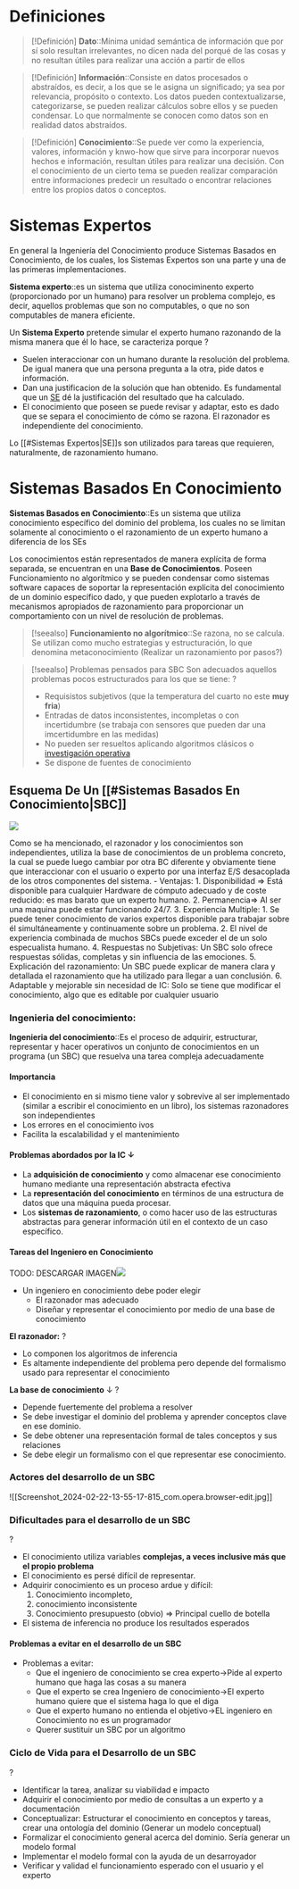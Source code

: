 # Definiciones

>[!Definición] 
>**Dato**::Mínima unidad semántica de información que por sí solo resultan irrelevantes, no dicen nada del porqué de las cosas y no resultan útiles para realizar una acción a partir de ellos

>[!Definición] 
> **Información**::Consiste en datos procesados o abstraídos, es decir, a los que se le asigna un significado; ya sea por relevancia, propósito o contexto. Los datos pueden contextualizarse, categorizarse, se pueden realizar cálculos sobre ellos y se pueden condensar. Lo que normalmente se conocen como datos son en realidad datos abstraídos.

>[!Definición]
>**Conocimiento**::Se puede ver como la experiencia, valores, información y knwo-how que sirve para incorporar nuevos hechos e información, resultan útiles para realizar una decisión. Con el conocimiento de un cierto tema se pueden realizar comparación entre informaciones predecir un resultado o encontrar relaciones entre los propios datos o conceptos. 
> 
# Sistemas Expertos

 En general la Ingeniería del Conocimiento produce Sistemas Basados en Conocimiento, de los cuales, los Sistemas Expertos son una parte y una de las primeras implementaciones.
 
**Sistema experto**::es un sistema que utiliza conociminento experto (proporcionado por un humano) para resolver un problema complejo, es decir, aquellos problemas que son no computables, o que no son computables de manera eficiente. <!--SR:!2024-03-19,1,230-->

Un **Sistema Experto** pretende simular el experto humano razonando de la misma manera que él lo hace, se caracteriza porque
?
-  Suelen interaccionar con un humano durante la resolución del problema. De igual manera que una persona pregunta a la otra, pide datos e información.
- Dan una justificacion de la solución que han obtenido. Es fundamental que un [SE](../../../SE.md) dé la justificación del resultado que ha calculado.
- El conocimiento que poseen se puede revisar y adaptar, esto es dado que se separa el conocimiento de cómo se razona. El razonador es independiente del conocimiento. <!--SR:!2024-03-19,1,230-->

Lo [[#Sistemas Expertos|SE]]s son utilizados para tareas que requieren, naturalmente, de razonamiento humano.


# Sistemas Basados En Conocimiento

**Sistemas Basados en Conocimiento**::Es un sistema que utiliza conocimiento específico del dominio del problema, los cuales no se limitan solamente al conocimiento o el razonamiento de un experto humano a diferencia de los SEs 

Los conocimientos están representados de manera explícita de forma separada, se encuentran en una **Base de Conocimientos**. Poseen Funcionamiento no algorítmico y se pueden condensar como sistemas software capaces de soportar la representación explícita del conocimiento de un dominio específico dado, y que pueden explotarlo a través de mecanismos apropiados de razonamiento para proporcionar un comportamiento con un nivel de resolución de problemas. <!--SR:!2024-03-19,1,230-->


> [!seealso]
> **Funcionamiento no algorítmico**::Se razona, no se calcula. Se utilizan como mucho estrategias y estructuración, lo que denomina metaconocimiento (Realizar un razonamiento por pasos?) <!--SR:!2024-03-20,2,240-->
> 

> [!seealso] Problemas pensados para SBC
> Son adecuados aquellos problemas pocos estructurados para los que se tiene:
> ?
> - Requisistos subjetivos (que la temperatura del cuarto no este **muy fria**)
> - Entradas de datos inconsistentes, incompletas o con incertidumbre (se trabaja con sensores que pueden dar una imcertidumbre en las medidas)
> - No pueden ser resueltos aplicando algoritmos clásicos o [investigación operativa](https://www.questionpro.com/blog/es/investigacion-operativa/)
> - Se dispone de fuentes de conocimiento
>
> <!--SR:!2024-03-19,1,230-->

## Esquema De Un [[#Sistemas Basados En Conocimiento|SBC]]
![](https://remnote-user-data.s3.amazonaws.com/CnUucdG6ZPFdo1cmA4_xZ-6_hfuxOk3G76qTjiID9kwpS9aOqjOuAz9-qJdjKxcme6P6zjeY2m8ncCo5GPoXz4sSxePxXZZqmqbevi2rkvkIkGqNdmjx2lQo4tj8wFGv.png)
 
 Como se ha mencionado, el razonador y los conocimientos son independientes, utiliza la base de conocimientos de un problema concreto, la cual se puede luego cambiar por otra BC diferente y obviamente tiene que interaccionar con el usuario o experto por una interfaz E/S desacoplada de los otros componentes del sistema.
    - Ventajas:
        1. Disponibilidad ⇒ Está disponible para cualquier Hardware de cómputo adecuado y de coste reducido: es mas barato que un experto humano.
        2. Permanencia⇒ Al ser una maquina puede estar funcionando 24/7.
        3. Experiencia Multiple:
            1. Se puede tener conocimiento de varios expertos disponible para trabajar sobre él simultáneamente y continuamente sobre un problema.
            2. El nivel de experiencia combinada de muchos SBCs puede exceder el de un solo especualista humano.
        4. Respuestas no Subjetivas: Un SBC solo ofrece respuestas sólidas, completas y sin influencia de las emociones.
        5. Explicación del razonamiento: Un SBC puede explicar de manera clara y detallada el razonamiento que ha utilizado para llegar a uan conclusión.
        6. Adaptable y mejorable sin necesidad de IC: Solo se tiene que modificar el conocimiento, algo que es editable por cualquier usuario


### Ingenieria del conocimiento:
**Ingenieria del conocimiento**::Es el proceso de adquirir, estructurar, representar y hacer operativos un conjunto de conocimientos en un programa (un SBC) que resuelva una tarea compleja adecuadamente <!--SR:!2024-03-19,1,230-->

#### Importancia 
- El conocimiento en si mismo tiene valor y sobrevive al ser implementado (similar a escribir el conocimiento en un libro), los sistemas razonadores son independientes 
- Los errores en el conocimiento ivos
- Facilita la escalabilidad y el mantenimiento

#### Problemas abordados por la IC ↓
- La **adquisición de conocimiento** y como almacenar ese conocimiento humano mediante una representación abstracta efectiva
- La **representación del conocimiento** en términos de una estructura de datos que una máquina pueda procesar.
- Los **sistemas de razonamiento**, o como hacer uso de las estructuras abstractas para generar información útil en el contexto de un caso específico. <!--SR:!2000-01-01,1,250!2024-03-19,1,230!2000-01-01,1,250-->

#### Tareas del Ingeniero en Conocimiento
TODO: DESCARGAR IMAGEN![](https://remnote-user-data.s3.amazonaws.com/DIewGJRjFtQ_IVy4ywmvCO73D5p8oAdk0TxaOIqb8vvFpKXe0zu-Pz8lZbHI08mcUIryIvuarhNuBTf3ND_BrojjPBGqhCck4Wlr4CPP2Vgqb7MFCwhjLr2RP9dtdzJx.png) 
- Un ingeniero en conocimiento debe poder elegir
	- El razonador mas adecuado
	- Diseñar y representar el conocimiento por medio de una base de conocimiento

**El razonador:**
?
- Lo componen los algoritmos de inferencia
- Es altamente independiente del problema pero depende del formalismo usado para representar el conocimiento <!--SR:!2024-03-19,1,230-->


**La base de conocimiento** ↓ 
?
- Depende fuertemente del problema a resolver
- Se debe investigar el dominio del problema y aprender conceptos clave en ese dominio.
- Se debe obtener una representación formal de tales conceptos y sus relaciones
- Se debe elegir un formalismo con el que representar ese conocimiento.

### Actores del desarrollo de un SBC
![[Screenshot_2024-02-22-13-55-17-815_com.opera.browser-edit.jpg]]
 

### Dificultades para el desarrollo de un SBC
?
- El conocimiento utiliza variables **complejas, a veces inclusive más que el propio problema**
- El conocimiento es persé difícil de representar.
- Adquirir conocimiento es un proceso ardue y difícil: 
	1. Conocimiento incompleto, 
	2. conocimiento inconsistente 
	3. Conocimiento presupuesto (obvio) ⇒ Principal cuello de botella
- El sistema de inferencia no produce los resultados esperados

#### Problemas a evitar en el desarrollo de un SBC
- Problemas a evitar:
	- Que el ingeniero de conocimiento se crea experto→Pide al experto humano que haga las cosas a su manera
	- Que el experto se crea Ingeniero de conocimiento→El experto humano quiere que el sistema haga lo que el diga
	- Que el experto humano no entienda el objetivo→EL ingeniero en Conocimiento no es un programador 
	- Querer sustituir un SBC por un algoritmo


### Ciclo de Vida para el Desarrollo de un SBC
?
- Identificar la tarea, analizar su viabilidad e impacto
- Adquirir el conocimiento por medio de consultas a un experto y a documentación
- Conceptualizar: Estructurar el conocimiento en conceptos y tareas, crear una ontología del dominio (Generar un modelo conceptual)
- Formalizar el conocimiento general acerca del dominio. Sería generar un modelo formal
- Implementar el modelo formal con la ayuda de un desarroyador
- Verificar y validad el funcionamiento esperado con el usuario y el experto <!--SR:!2024-03-19,1,230-->
